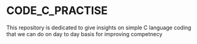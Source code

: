 # CODE_C_PRACTISE
This repository is dedicated to give insights on simple C language coding that we can do on day to day basis for improving competnecy
